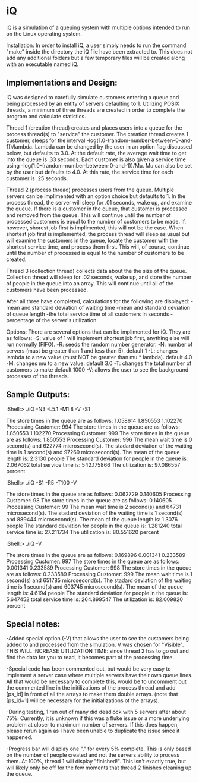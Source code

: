 # iQ
iQ is a simulation of a queuing system with multiple options intended to run on the Linux operating system.

Installation:
In order to install iQ, a user simply needs to run the command "make" inside the directory the iQ file have been extracted to. This does not add any additional folders but a few temporary files will be created along with an executable named iQ.

Implementations and Design:
----------------------------------------------------------------------------------------------------------------------------------------------------------
iQ was designed to carefully simulate customers entering a queue and being processed by an entity of servers defaulting to 1. Utilizing POSIX threads, a minimum of three threads are created in order to complete the program and calculate statistics.

Thread 1 (creation thread) creates and places users into a queue for the process thread(s) to "service" the customer. The creation thread creates 1 customer, sleeps for the interval -log(1.0-(random-number-between-0-and-1))/lambda. Lambda can be changed by the user in an option flag discussed below, but defaults to 3.0. At the default rate, the average wait time to get into the queue is .33 seconds. Each customer is also given a service time using -log(1.0-(random-number-between-0-and-1))/Mu. Mu can also be set by the user but defaults to 4.0. At this rate, the service time for each customer is .25 seconds.

Thread 2 (process thread) processes users from the queue. Multiple servers can be implimented with an option choice but defaults to 1. In the process thread, the server will sleep for .01 seconds, wake up, and examine the queue. If there is a customer in the queue, that customer is processed and removed from the queue. This will continue until the number of processed customers is equal to the number of customers to be made. If, however, shorest job first is implimented, this will not be the case. When shortest job first is implemented, the process thread will sleep as usual but will examine the customers in the queue, locate the customer with the shortest service time, and process them first. This will, of course, continue until the number of processed is equal to the number of customers to be created.

Thread 3 (collection thread) collects data about the the size of the queue. Collection thread will sleep for .02 seconds, wake up, and store the number of people in the queue into an array. This will continue until all of the customers have been processed.

After all three have completed, calculations for the following are displayed:
-mean and standard deviation of waiting time
-mean and standard deviation of queue length
-the total service time of all customers in seconds
-percentage of the server's utilization

Options:
There are several options that can be implimented for iQ. They are as follows:
-S: value of 1 will implement shortest job first, anything else will run normally (FIFO).
-R: seeds the random number generator.
-N: number of servers (must be greater than 1 and less than 5).			default 1
-L: changes lambda to a new value (must NOT be greater than mu * lambda).	default 4.0
-M: changes mu to a new value.							default 3.0
-T: changes the total number of customers to make				default 1000
-V: allows the user to see the background processes of the threads.

Sample Outputs:
----------------------------------------------------------------------------------------------------------------------------------------------------------
iShell:> ./iQ -N3 -L5.1 -M1.8 -V -S1

The store times in the queue are as follows:
1.058614
1.850553
1.102270
Processing Customer: 994
The store times in the queue are as follows:
1.850553
1.102270
Processing Customer: 999
The store times in the queue are as follows:
1.850553
Processing Customer: 996
The mean wait time is 0 second(s) and 622774 microsecond(s).
The stadard deviation of the waiting time is 1 second(s) and 97269 microsecond(s).
The mean of the queue length is: 2.3130 people
The standard deviation for people in the queue is: 2.067062
total service time is: 542.175866
The utilization is: 97.086557 percent 

iShell:> ./iQ -S1 -R5 -T100 -V

The store times in the queue are as follows:
0.062729
0.140605
Processing Customer: 98
The store times in the queue are as follows:
0.140605
Processing Customer: 99
The mean wait time is 2 second(s) and 64731 microsecond(s).
The stadard deviation of the waiting time is 1 second(s) and 889444 microsecond(s).
The mean of the queue length is: 1.3076 people
The standard deviation for people in the queue is: 1.281240
total service time is: 27.211734
The utilization is: 80.551620 percent 

iShell:> ./iQ -V

The store times in the queue are as follows:
0.169896
0.001341
0.233589
Processing Customer: 997
The store times in the queue are as follows:
0.001341
0.233589
Processing Customer: 998
The store times in the queue are as follows:
0.233589
Processing Customer: 999
The mean wait time is 1 second(s) and 651785 microsecond(s).
The stadard deviation of the waiting time is 1 second(s) and 603745 microsecond(s).
The mean of the queue length is: 4.6194 people
The standard deviation for people in the queue is: 5.647452
total service time is: 264.899547
The utilization is: 82.009820 percent 

Special notes:
----------------------------------------------------------------------------------------------------------------------------------------------------------
-Added special option (-V) that allows the user to see the customers being added to and processed from the simulation. V was chosen for "Visible". THIS WILL INCREASE UTILIZATION TIME: since thread 2 has to go out and find the data for you to read, it becomes part of the processing time.

-Special code has been commented out, but would be very easy to implement a server case where multiple servers have their own queue lines. All that would be necessary to complete this, would be to uncomment out the commented line in the initilizations of the process thread and add [ps_id] in front of all the arrays to make them double arrays. (note that [ps_id+1] will be necessary for the initializations of the arrays).

-During testing, 1 run out of many did deadlock with 5 servers after about 75%. Currently, it is unknown if this was a fluke issue or a more underlying problem at closer to maximum number of servers. If this does happen, please rerun again as I have been unable to duplicate the issue since it happened.

-Progress bar will display one "." for every 5% complete. This is only based on the number of people created and not the servers ability to process them. At 100%, thread 1 will display "finished!". This isn't exactly true, but will likely only be off for the few moments that thread 2 finishes cleaning up the queue.

